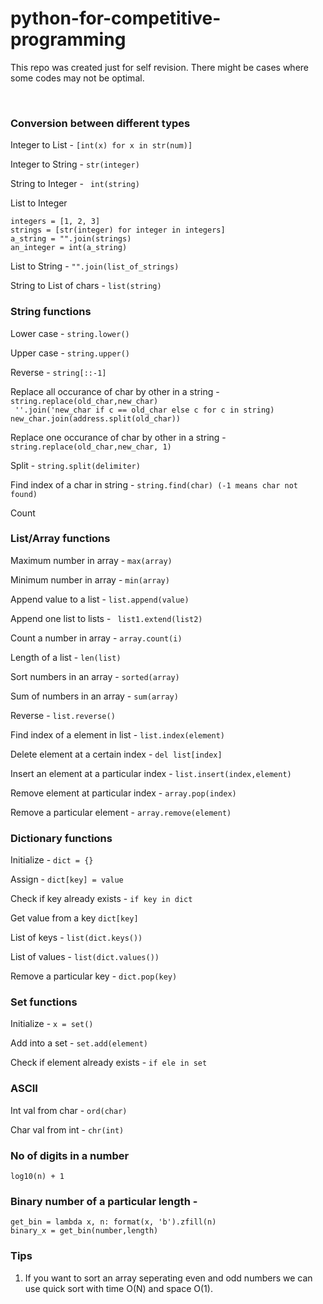 # python-for-competitive-programming
This repo was created just for self revision. There might be cases where some codes may not be optimal.

<br>

### Conversion between different types

Integer to List - ```[int(x) for x in str(num)]``` <br>

Integer to String - ```str(integer)``` <br>

String to Integer - ``` int(string)``` <br>

List to Integer <br>
``` 
integers = [1, 2, 3]
strings = [str(integer) for integer in integers]
a_string = "".join(strings)
an_integer = int(a_string) 
```

List to String - ``` "".join(list_of_strings) ``` <br>

String to List of chars - ```list(string) ``` <br>

### String functions

Lower case - ```string.lower()``` <br>

Upper case - ```string.upper()``` <br>

Reverse - ``` string[::-1] ``` <br>

Replace all occurance of char by other in a string - ```string.replace(old_char,new_char)``` <br>
``` ''.join('new_char if c == old_char else c for c in string)``` <br>
``` new_char.join(address.split(old_char)) ```

Replace one occurance of char by other in a string - ```string.replace(old_char,new_char, 1)``` <br>

Split - ``` string.split(delimiter) ``` <br>

Find index of a char in string - ``` string.find(char) (-1 means char not found) ``` <br>

Count 

### List/Array functions 

Maximum number in array - ```max(array)```  <br>

Minimum number in array - ```min(array)```  <br>

Append value to a list - ```list.append(value)``` <br>

Append one list to lists - ``` list1.extend(list2)``` <br>

Count a number in array - ```array.count(i)``` <br>

Length of a list - ```len(list)``` <br>

Sort numbers in an array - ```sorted(array) ``` <br>

Sum of numbers in an array - ```sum(array)``` <br>

Reverse - ``` list.reverse() ``` <br>

Find index of a element in list - ``` list.index(element)  ``` <br>

Delete element at a certain index - ``` del list[index] ``` <br>

Insert an element at a particular index - ``` list.insert(index,element) ``` <br>

Remove element at particular index - ``` array.pop(index)  ``` <br>

Remove a particular element - ``` array.remove(element)  ``` <br>

### Dictionary functions 
Initialize - ```dict = {}``` <br>

Assign - ``` dict[key] = value ``` <br>

Check if key already exists - ``` if key in dict ``` <br>

Get value from a key ``` dict[key] ``` <br>

List of keys - ``` list(dict.keys()) ``` <br>

List of values - ``` list(dict.values()) ``` <br>

Remove a particular key - ```dict.pop(key) ``` <br>

### Set functions 

Initialize - ``` x = set()  ``` <br>

Add into a set - ``` set.add(element) ``` <br>

Check if element already exists - ``` if ele in set ``` <br>

### ASCII

Int val from char - ```ord(char)``` <br>

Char val from int - ```chr(int)``` <br>


### No of digits in a number

```log10(n) + 1``` <br>

### Binary number of a particular length - 
```
get_bin = lambda x, n: format(x, 'b').zfill(n)
binary_x = get_bin(number,length)
```

### Tips

1. If you want to sort an array seperating even and odd numbers we can use quick sort with time O(N) and space O(1). <br>


